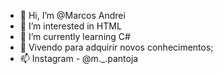 - 👋 Hi, I’m @Marcos Andrei
- 👀 I’m interested in HTML
- 🌱 I’m currently learning C#
- 💞️ Vivendo para adquirir novos conhecimentos;
- 📫 Instagram - @m._.pantoja


